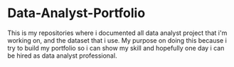 # Data-Analyst-Portfolio

This is my repositories where i documented all data analyst project that i'm working on, and the dataset that i use. My purpose on doing this because i try to build my portfolio so i can show my skill and hopefully one day i can be hired as data analyst professional.
